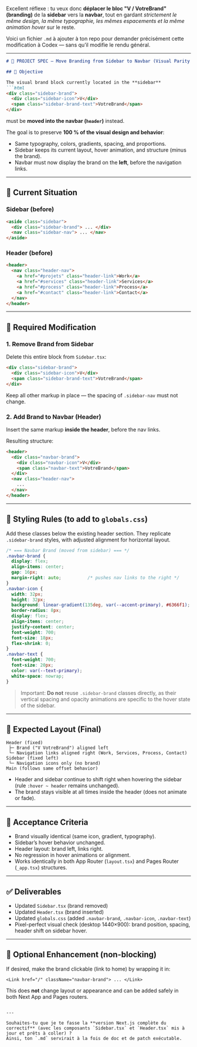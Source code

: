 ﻿Excellent réflexe : tu veux donc **déplacer le bloc "V / VotreBrand" (branding)** de la **sidebar** vers la **navbar**, tout en gardant *strictement le même design, la même typographie, les mêmes espacements et la même animation hover* sur le reste.

Voici un fichier `.md` à ajouter à ton repo pour demander précisément cette modification à Codex — sans qu’il modifie le rendu général.

---

````markdown
# 🧭 PROJECT SPEC — Move Branding from Sidebar to Navbar (Visual Parity Required)

## 🎯 Objective

The visual brand block currently located in the **sidebar**  
```html
<div class="sidebar-brand">
  <div class="sidebar-icon">V</div>
  <span class="sidebar-brand-text">VotreBrand</span>
</div>
````

must be **moved into the navbar (`header`)** instead.

The goal is to preserve **100 % of the visual design and behavior**:

* Same typography, colors, gradients, spacing, and proportions.
* Sidebar keeps its current layout, hover animation, and structure (minus the brand).
* Navbar must now display the brand on the **left**, before the navigation links.

---

## 🧩 Current Situation

### Sidebar (before)

```html
<aside class="sidebar">
  <div class="sidebar-brand"> ... </div>
  <nav class="sidebar-nav"> ... </nav>
</aside>
```

### Header (before)

```html
<header>
  <nav class="header-nav">
    <a href="#projets" class="header-link">Work</a>
    <a href="#services" class="header-link">Services</a>
    <a href="#process" class="header-link">Process</a>
    <a href="#contact" class="header-link">Contact</a>
  </nav>
</header>
```

---

## 🧱 Required Modification

### 1. Remove Brand from Sidebar

Delete this entire block from `Sidebar.tsx`:

```html
<div class="sidebar-brand">
  <div class="sidebar-icon">V</div>
  <span class="sidebar-brand-text">VotreBrand</span>
</div>
```

Keep all other markup in place — the spacing of `.sidebar-nav` must not change.

### 2. Add Brand to Navbar (Header)

Insert the same markup **inside the header**, before the nav links.

Resulting structure:

```html
<header>
  <div class="navbar-brand">
    <div class="navbar-icon">V</div>
    <span class="navbar-text">VotreBrand</span>
  </div>
  <nav class="header-nav">
    ...
  </nav>
</header>
```

---

## 🎨 Styling Rules (to add to `globals.css`)

Add these classes below the existing header section.
They replicate `.sidebar-brand` styles, with adjusted alignment for horizontal layout.

```css
/* === Navbar Brand (moved from sidebar) === */
.navbar-brand {
  display: flex;
  align-items: center;
  gap: 16px;
  margin-right: auto;          /* pushes nav links to the right */
}
.navbar-icon {
  width: 32px;
  height: 32px;
  background: linear-gradient(135deg, var(--accent-primary), #6366f1);
  border-radius: 8px;
  display: flex;
  align-items: center;
  justify-content: center;
  font-weight: 700;
  font-size: 18px;
  flex-shrink: 0;
}
.navbar-text {
  font-weight: 700;
  font-size: 20px;
  color: var(--text-primary);
  white-space: nowrap;
}
```

> Important: **Do not** reuse `.sidebar-brand` classes directly,
> as their vertical spacing and opacity animations are specific to the hover state of the sidebar.

---

## 🧭 Expected Layout (Final)

```
Header (fixed)
 ├─ Brand ("V VotreBrand") aligned left
 └─ Navigation links aligned right (Work, Services, Process, Contact)
Sidebar (fixed left)
 └─ Navigation icons only (no brand)
Main (follows same offset behavior)
```

* Header and sidebar continue to shift right when hovering the sidebar (rule `:hover ~ header` remains unchanged).
* The brand stays visible at all times inside the header (does not animate or fade).

---

## 🧪 Acceptance Criteria

* Brand visually identical (same icon, gradient, typography).
* Sidebar’s hover behavior unchanged.
* Header layout: brand left, links right.
* No regression in hover animations or alignment.
* Works identically in both App Router (`layout.tsx`) and Pages Router (`_app.tsx`) structures.

---

## ✅ Deliverables

* Updated `Sidebar.tsx` (brand removed)
* Updated `Header.tsx` (brand inserted)
* Updated `globals.css` (added `.navbar-brand`, `.navbar-icon`, `.navbar-text`)
* Pixel-perfect visual check (desktop 1440×900):
  brand position, spacing, header shift on sidebar hover.

---

## 🧩 Optional Enhancement (non-blocking)

If desired, make the brand clickable (link to home) by wrapping it in:

```tsx
<Link href="/" className="navbar-brand"> ... </Link>
```

This does **not** change layout or appearance and can be added safely in both Next App and Pages routers.

```

---

Souhaites-tu que je te fasse la **version Next.js complète du correctif** (avec les composants `Sidebar.tsx` et `Header.tsx` mis à jour et prêts à coller) ?  
Ainsi, ton `.md` servirait à la fois de doc et de patch exécutable.
```
